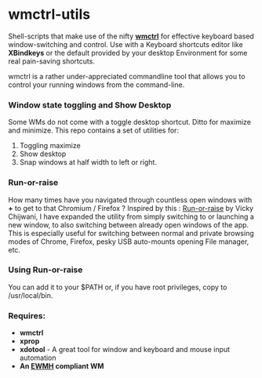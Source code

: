 wmctrl-utils
============

Shell-scripts that make use of the nifty **[wmctrl](http://tomas.styblo.name/wmctrl/)** for effective keyboard based window-switching and control. Use with a Keyboard shortcuts editor like **XBindkeys** or the default provided by your desktop Environment for some real pain-saving shortcuts.

wmctrl is a rather under-appreciated commandline tool that allows you to control your running windows from the command-line.

### Window state toggling and Show Desktop
Some WMs do not come with a toggle desktop shortcut. Ditto for maximize and minimize. This repo contains a set of utilities for:
1. Toggling maximize
2. Show desktop
3. Snap windows at half width to left or right. 

### Run-or-raise
How many times have you navigated through countless open windows with **<Alt>+<Tab>** to get to that Chromium / Firefox ? 
Inspired by this : [Run-or-raise](https://vickychijwani.github.io/2012/04/15/blazing-fast-application-switching-in-linux/) by Vicky Chijwani, I have expanded the utility from simply switching to or launching a new window, to also switching between already open windows of the app. This is especially useful for switching between normal and private browsing modes of Chrome, Firefox, pesky USB auto-mounts opening File manager, etc.

### Using Run-or-raise
You can add it to your $PATH or, if you have root privileges, copy to /usr/local/bin.


### Requires:
- **wmctrl**
- **xprop**
- **xdotool** - A great tool for window and keyboard and mouse input automation
- **An [EWMH](https://en.wikipedia.org/wiki/Extended_Window_Manager_Hints) compliant WM**
